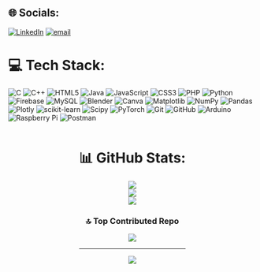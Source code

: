 
## 🌐 Socials:
[![LinkedIn](https://img.shields.io/badge/LinkedIn-%230077B5.svg?logo=linkedin&logoColor=white)](https://linkedin.com/in/in/kirtan-makwana-2b111720km/) [![email](https://img.shields.io/badge/Email-D14836?logo=gmail&logoColor=white)](mailto:kirtan02y@gmail.com) 

# 💻 Tech Stack:
![C](https://img.shields.io/badge/c-%2300599C.svg?style=flat&logo=c&logoColor=white) ![C++](https://img.shields.io/badge/c++-%2300599C.svg?style=flat&logo=c%2B%2B&logoColor=white) ![HTML5](https://img.shields.io/badge/html5-%23E34F26.svg?style=flat&logo=html5&logoColor=white) ![Java](https://img.shields.io/badge/java-%23ED8B00.svg?style=flat&logo=openjdk&logoColor=white) ![JavaScript](https://img.shields.io/badge/javascript-%23323330.svg?style=flat&logo=javascript&logoColor=%23F7DF1E) ![CSS3](https://img.shields.io/badge/css3-%231572B6.svg?style=flat&logo=css3&logoColor=white) ![PHP](https://img.shields.io/badge/php-%23777BB4.svg?style=flat&logo=php&logoColor=white) ![Python](https://img.shields.io/badge/python-3670A0?style=flat&logo=python&logoColor=ffdd54) ![Firebase](https://img.shields.io/badge/firebase-%23039BE5.svg?style=flat&logo=firebase) ![MySQL](https://img.shields.io/badge/mysql-4479A1.svg?style=flat&logo=mysql&logoColor=white) ![Blender](https://img.shields.io/badge/blender-%23F5792A.svg?style=flat&logo=blender&logoColor=white) ![Canva](https://img.shields.io/badge/Canva-%2300C4CC.svg?style=flat&logo=Canva&logoColor=white) ![Matplotlib](https://img.shields.io/badge/Matplotlib-%23ffffff.svg?style=flat&logo=Matplotlib&logoColor=black) ![NumPy](https://img.shields.io/badge/numpy-%23013243.svg?style=flat&logo=numpy&logoColor=white) ![Pandas](https://img.shields.io/badge/pandas-%23150458.svg?style=flat&logo=pandas&logoColor=white) ![Plotly](https://img.shields.io/badge/Plotly-%233F4F75.svg?style=flat&logo=plotly&logoColor=white) ![scikit-learn](https://img.shields.io/badge/scikit--learn-%23F7931E.svg?style=flat&logo=scikit-learn&logoColor=white) ![Scipy](https://img.shields.io/badge/SciPy-%230C55A5.svg?style=flat&logo=scipy&logoColor=%white) ![PyTorch](https://img.shields.io/badge/PyTorch-%23EE4C2C.svg?style=flat&logo=PyTorch&logoColor=white) ![Git](https://img.shields.io/badge/git-%23F05033.svg?style=flat&logo=git&logoColor=white) ![GitHub](https://img.shields.io/badge/github-%23121011.svg?style=flat&logo=github&logoColor=white) ![Arduino](https://img.shields.io/badge/-Arduino-00979D?style=flat&logo=Arduino&logoColor=white) ![Raspberry Pi](https://img.shields.io/badge/-Raspberry_Pi-C51A4A?style=flat&logo=Raspberry-Pi) ![Postman](https://img.shields.io/badge/Postman-FF6C37?style=flat&logo=postman&logoColor=white)

<div style="text-align: center;">
  <div style="display: inline-block;">
   
  
# 📊 GitHub Stats:
![](https://github-readme-stats.vercel.app/api?username=kittu02&theme=chartreuse-dark&hide_border=false&include_all_commits=false&count_private=true)<br/>
![](https://nirzak-streak-stats.vercel.app/?user=kittu02&theme=chartreuse-dark&hide_border=false)<br/>
![](https://github-readme-stats.vercel.app/api/top-langs/?username=kittu02&theme=chartreuse-dark&hide_border=false&include_all_commits=false&count_private=true&layout=compact)

### 🔝 Top Contributed Repo
![](https://github-contributor-stats.vercel.app/api?username=kittu02&limit=5&theme=chartreuse-dark&combine_all_yearly_contributions=true)

---
[![](https://visitcount.itsvg.in/api?id=kittu02&icon=4&color=0)](https://visitcount.itsvg.in)

  </div>
</div>
